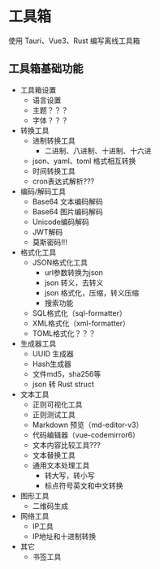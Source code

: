 # 工具箱

使用 Tauri、Vue3、Rust 编写离线工具箱

## 工具箱基础功能

- 工具箱设置
  - 语言设置
  - 主题？？？
  - 字体？？？
- 转换工具
  - 进制转换工具
    - 二进制、八进制、十进制、十六进
  - json、yaml、toml 格式相互转换
  - 时间转换工具
  - cron表达式解析???
- 编码/解码工具
  - Base64  文本编码解码
  - Base64 图片编码解码
  - Unicode编码解码
  - JWT解码
  - 莫斯密码!!!
- 格式化工具
  - JSON格式化工具
    - url参数转换为json
    - json 转义，去转义
    - json 格式化，压缩，转义压缩
    - 搜索功能
  - SQL格式化（sql-formatter）
  - XML格式化（xml-formatter）
  - TOML格式化？？？
- 生成器工具
  - UUID 生成器
  - Hash生成器
  - 文件md5，sha256等
  - json 转 Rust struct
- 文本工具
  - 正则可视化工具
  - 正则测试工具
  - Markdown 预览（md-editor-v3）
  - 代码编辑器（vue-codemirror6）
  - 文本内容比较工具???
  - 文本替换工具
  - 通用文本处理工具
    - 转大写，转小写
    - 标点符号英文和中文转换
- 图形工具
  - 二维码生成
- 网络工具
  - IP工具
  - IP地址和十进制转换
- 其它
  - 书签工具

